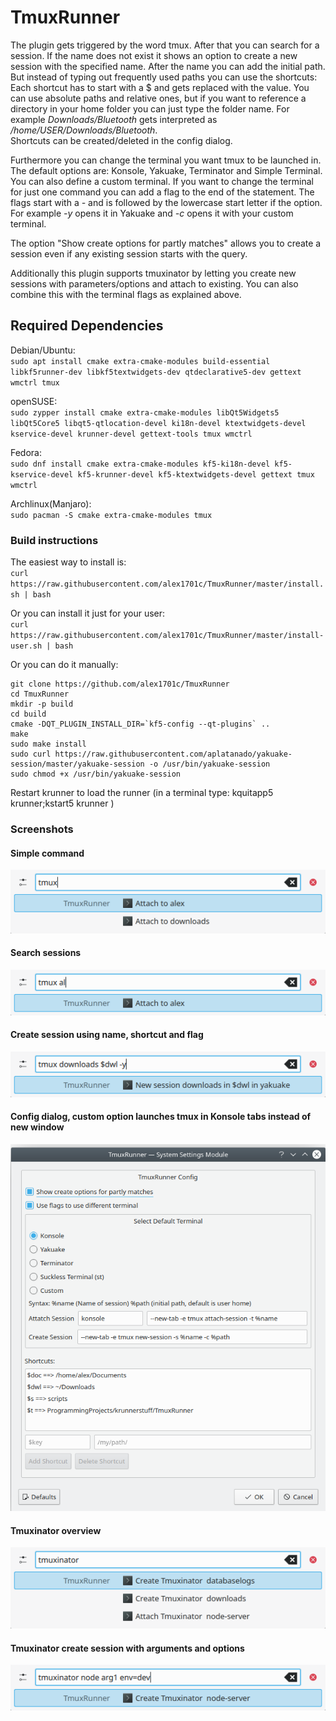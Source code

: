 # TmuxRunner

The plugin gets triggered by the word tmux. After that you can search for a session. If the name does not exist it shows
an option to create a new session with the specified name. After the name you can add the initial path. 
But instead of typing out frequently used paths you can use the shortcuts: Each shortcut has to start with a $ and gets replaced with the value. You can use 
absolute paths and relative ones, but if you want to reference a directory in your home folder you can just type
the folder name. For example *Downloads/Bluetooth* gets interpreted as */home/USER/Downloads/Bluetooth*.  
Shortcuts can be created/deleted in the config dialog.

Furthermore you can change the terminal you want tmux to be launched in.
The default options are: Konsole, Yakuake, Terminator and Simple Terminal. You can also define a custom terminal.
If you want to change the terminal for just one command you can add a flag to the end of the statement. 
The flags start with a *-* and is followed by the lowercase start letter if the option. 
For example *-y* opens it in Yakuake and *-c* opens it with your custom terminal.

The option "Show create options for partly matches" allows you to create a session even if any existing session starts with
the query.

Additionally this plugin supports tmuxinator by letting you create new sessions with parameters/options and attach to existing.
You can also combine this with the terminal flags as explained above.  


Required Dependencies
----------------------
Debian/Ubuntu:  
`sudo apt install cmake extra-cmake-modules build-essential libkf5runner-dev libkf5textwidgets-dev qtdeclarative5-dev gettext wmctrl tmux`

openSUSE:  
`sudo zypper install cmake extra-cmake-modules libQt5Widgets5 libQt5Core5 libqt5-qtlocation-devel ki18n-devel ktextwidgets-devel kservice-devel krunner-devel gettext-tools tmux wmctrl`  

Fedora:  
`sudo dnf install cmake extra-cmake-modules kf5-ki18n-devel kf5-kservice-devel kf5-krunner-devel kf5-ktextwidgets-devel gettext tmux wmctrl`  

Archlinux(Manjaro):  
`sudo pacman -S cmake extra-cmake-modules tmux` 
    
### Build instructions

The easiest way to install is:  
`curl https://raw.githubusercontent.com/alex1701c/TmuxRunner/master/install.sh | bash`  

Or you can install it just for your user:  
`curl https://raw.githubusercontent.com/alex1701c/TmuxRunner/master/install-user.sh | bash`

Or you can do it manually:

```
git clone https://github.com/alex1701c/TmuxRunner
cd TmuxRunner
mkdir -p build
cd build
cmake -DQT_PLUGIN_INSTALL_DIR=`kf5-config --qt-plugins` ..
make
sudo make install
sudo curl https://raw.githubusercontent.com/aplatanado/yakuake-session/master/yakuake-session -o /usr/bin/yakuake-session
sudo chmod +x /usr/bin/yakuake-session
```

Restart krunner to load the runner (in a terminal type: kquitapp5 krunner;kstart5 krunner )

### Screenshots

#### Simple command
![Simple command](https://raw.githubusercontent.com/alex1701c/Screenshots/master/TmuxRunner/overviewtmux.png)

#### Search sessions
![Search sessions](https://raw.githubusercontent.com/alex1701c/Screenshots/master/TmuxRunner/tmux_search_sessions.png)

#### Create session using name, shortcut and flag
![Create session](https://raw.githubusercontent.com/alex1701c/Screenshots/master/TmuxRunner/new_session_with%20path_and_option.png)

#### Config dialog, custom option launches tmux in Konsole tabs instead of new window
![Configure plugin](https://raw.githubusercontent.com/alex1701c/Screenshots/master/TmuxRunner/config_dialog.png)

#### Tmuxinator overview
![Configure plugin](https://raw.githubusercontent.com/alex1701c/Screenshots/master/TmuxRunner/tmuxinator_overview.png)

#### Tmuxinator create session with arguments and options
![Configure plugin](https://raw.githubusercontent.com/alex1701c/Screenshots/master/TmuxRunner/tmuxinator_create_args_options.png)
